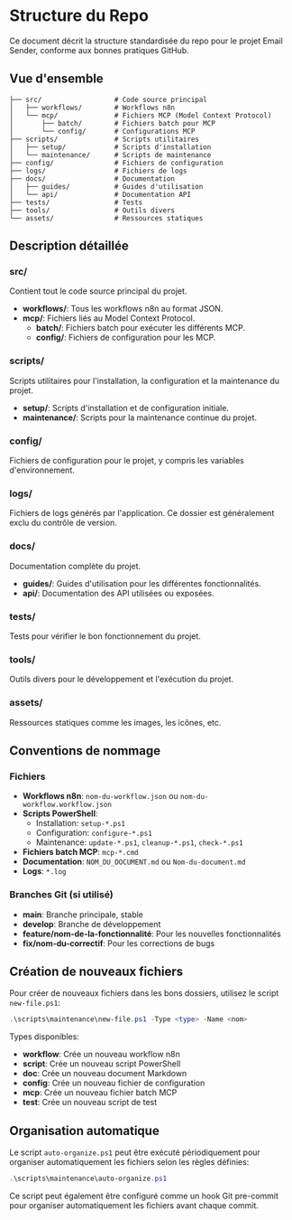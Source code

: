 # Structure du Repo

Ce document décrit la structure standardisée du repo pour le projet Email Sender, conforme aux bonnes pratiques GitHub.

## Vue d'ensemble

```
├── src/                  # Code source principal
│   ├── workflows/        # Workflows n8n
│   └── mcp/              # Fichiers MCP (Model Context Protocol)
│       ├── batch/        # Fichiers batch pour MCP
│       └── config/       # Configurations MCP
├── scripts/              # Scripts utilitaires
│   ├── setup/            # Scripts d'installation
│   └── maintenance/      # Scripts de maintenance
├── config/               # Fichiers de configuration
├── logs/                 # Fichiers de logs
├── docs/                 # Documentation
│   ├── guides/           # Guides d'utilisation
│   └── api/              # Documentation API
├── tests/                # Tests
├── tools/                # Outils divers
└── assets/               # Ressources statiques
```

## Description détaillée

### src/

Contient tout le code source principal du projet.

- **workflows/**: Tous les workflows n8n au format JSON.
- **mcp/**: Fichiers liés au Model Context Protocol.
  - **batch/**: Fichiers batch pour exécuter les différents MCP.
  - **config/**: Fichiers de configuration pour les MCP.

### scripts/

Scripts utilitaires pour l'installation, la configuration et la maintenance du projet.

- **setup/**: Scripts d'installation et de configuration initiale.
- **maintenance/**: Scripts pour la maintenance continue du projet.

### config/

Fichiers de configuration pour le projet, y compris les variables d'environnement.

### logs/

Fichiers de logs générés par l'application. Ce dossier est généralement exclu du contrôle de version.

### docs/

Documentation complète du projet.

- **guides/**: Guides d'utilisation pour les différentes fonctionnalités.
- **api/**: Documentation des API utilisées ou exposées.

### tests/

Tests pour vérifier le bon fonctionnement du projet.

### tools/

Outils divers pour le développement et l'exécution du projet.

### assets/

Ressources statiques comme les images, les icônes, etc.

## Conventions de nommage

### Fichiers

- **Workflows n8n**: `nom-du-workflow.json` ou `nom-du-workflow.workflow.json`
- **Scripts PowerShell**: 
  - Installation: `setup-*.ps1`
  - Configuration: `configure-*.ps1`
  - Maintenance: `update-*.ps1`, `cleanup-*.ps1`, `check-*.ps1`
- **Fichiers batch MCP**: `mcp-*.cmd`
- **Documentation**: `NOM_DU_DOCUMENT.md` ou `Nom-du-document.md`
- **Logs**: `*.log`

### Branches Git (si utilisé)

- **main**: Branche principale, stable
- **develop**: Branche de développement
- **feature/nom-de-la-fonctionnalité**: Pour les nouvelles fonctionnalités
- **fix/nom-du-correctif**: Pour les corrections de bugs

## Création de nouveaux fichiers

Pour créer de nouveaux fichiers dans les bons dossiers, utilisez le script `new-file.ps1`:

```powershell
.\scripts\maintenance\new-file.ps1 -Type <type> -Name <nom>
```

Types disponibles:
- **workflow**: Crée un nouveau workflow n8n
- **script**: Crée un nouveau script PowerShell
- **doc**: Crée un nouveau document Markdown
- **config**: Crée un nouveau fichier de configuration
- **mcp**: Crée un nouveau fichier batch MCP
- **test**: Crée un nouveau script de test

## Organisation automatique

Le script `auto-organize.ps1` peut être exécuté périodiquement pour organiser automatiquement les fichiers selon les règles définies:

```powershell
.\scripts\maintenance\auto-organize.ps1
```

Ce script peut également être configuré comme un hook Git pre-commit pour organiser automatiquement les fichiers avant chaque commit.
